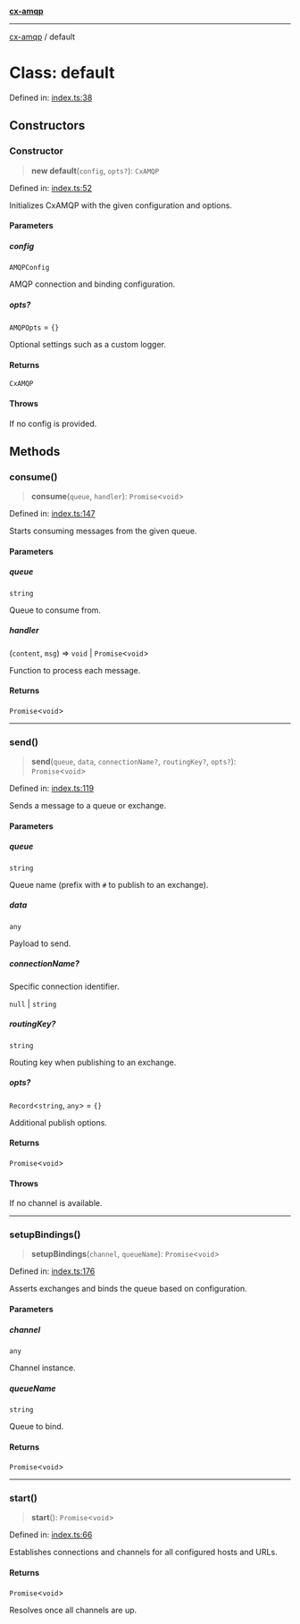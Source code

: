 [**cx-amqp**](../README.md)

***

[cx-amqp](../README.md) / default

# Class: default

Defined in: [index.ts:38](https://github.com/connexcs/cxAMQP/blob/001617f60b627ecde71d26d0cf507726398295d2/index.ts#L38)

## Constructors

### Constructor

> **new default**(`config`, `opts?`): `CxAMQP`

Defined in: [index.ts:52](https://github.com/connexcs/cxAMQP/blob/001617f60b627ecde71d26d0cf507726398295d2/index.ts#L52)

Initializes CxAMQP with the given configuration and options.

#### Parameters

##### config

`AMQPConfig`

AMQP connection and binding configuration.

##### opts?

`AMQPOpts` = `{}`

Optional settings such as a custom logger.

#### Returns

`CxAMQP`

#### Throws

If no config is provided.

## Methods

### consume()

> **consume**(`queue`, `handler`): `Promise`\<`void`\>

Defined in: [index.ts:147](https://github.com/connexcs/cxAMQP/blob/001617f60b627ecde71d26d0cf507726398295d2/index.ts#L147)

Starts consuming messages from the given queue.

#### Parameters

##### queue

`string`

Queue to consume from.

##### handler

(`content`, `msg`) => `void` \| `Promise`\<`void`\>

Function to process each message.

#### Returns

`Promise`\<`void`\>

***

### send()

> **send**(`queue`, `data`, `connectionName?`, `routingKey?`, `opts?`): `Promise`\<`void`\>

Defined in: [index.ts:119](https://github.com/connexcs/cxAMQP/blob/001617f60b627ecde71d26d0cf507726398295d2/index.ts#L119)

Sends a message to a queue or exchange.

#### Parameters

##### queue

`string`

Queue name (prefix with `#` to publish to an exchange).

##### data

`any`

Payload to send.

##### connectionName?

Specific connection identifier.

`null` | `string`

##### routingKey?

`string`

Routing key when publishing to an exchange.

##### opts?

`Record`\<`string`, `any`\> = `{}`

Additional publish options.

#### Returns

`Promise`\<`void`\>

#### Throws

If no channel is available.

***

### setupBindings()

> **setupBindings**(`channel`, `queueName`): `Promise`\<`void`\>

Defined in: [index.ts:176](https://github.com/connexcs/cxAMQP/blob/001617f60b627ecde71d26d0cf507726398295d2/index.ts#L176)

Asserts exchanges and binds the queue based on configuration.

#### Parameters

##### channel

`any`

Channel instance.

##### queueName

`string`

Queue to bind.

#### Returns

`Promise`\<`void`\>

***

### start()

> **start**(): `Promise`\<`void`\>

Defined in: [index.ts:66](https://github.com/connexcs/cxAMQP/blob/001617f60b627ecde71d26d0cf507726398295d2/index.ts#L66)

Establishes connections and channels for all configured hosts and URLs.

#### Returns

`Promise`\<`void`\>

Resolves once all channels are up.
